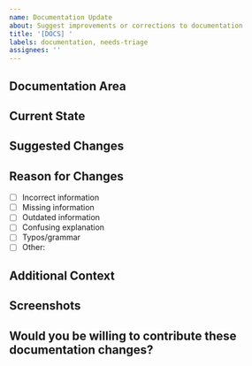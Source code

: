 ```yaml
---
name: Documentation Update
about: Suggest improvements or corrections to documentation
title: '[DOCS] '
labels: documentation, needs-triage
assignees: ''
---
```


## Documentation Area
<!-- Which documentation needs updating? Provide links if available -->

## Current State
<!-- What does the current documentation say or lack? -->

## Suggested Changes
<!-- What changes would you like to see? -->

## Reason for Changes
<!-- Why are these changes needed? -->
- [ ] Incorrect information
- [ ] Missing information
- [ ] Outdated information
- [ ] Confusing explanation
- [ ] Typos/grammar
- [ ] Other: 

## Additional Context
<!-- Add any other context about the documentation update here -->

## Screenshots
<!-- If applicable, add screenshots to help explain the needed changes -->

## Would you be willing to contribute these documentation changes?
<!-- Yes/No/Maybe - No pressure! --> 